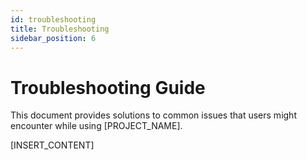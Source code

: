 ```yaml
---
id: troubleshooting
title: Troubleshooting
sidebar_position: 6
---
```


# Troubleshooting Guide

This document provides solutions to common issues that users might encounter while using [PROJECT_NAME].

[INSERT_CONTENT]